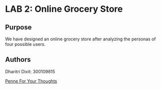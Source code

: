 # LAB 2: Online Grocery Store

## Purpose
We have designed an online grocery store after analyzing the personas of four possible users. 

## Authors
Dharitri Dixit: 300109815

[Penne For Your Thoughts](https://dhari001.github.io/SEG3125_LAB3/index.html)
